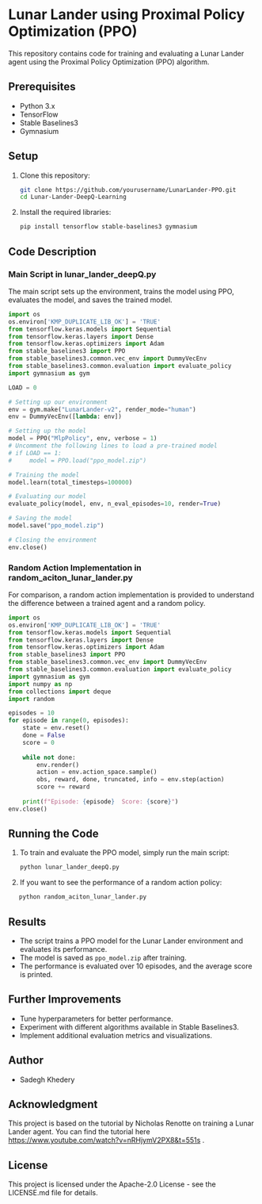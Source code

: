 # Lunar Lander using Proximal Policy Optimization (PPO)

This repository contains code for training and evaluating a Lunar Lander agent using the Proximal Policy Optimization (PPO) algorithm.

## Prerequisites

- Python 3.x
- TensorFlow
- Stable Baselines3
- Gymnasium

## Setup

1. Clone this repository:
   ```bash
   git clone https://github.com/yourusername/LunarLander-PPO.git
   cd Lunar-Lander-DeepQ-Learning
   ```

2. Install the required libraries:
   ```bash
   pip install tensorflow stable-baselines3 gymnasium
   ```

## Code Description

### Main Script in lunar_lander_deepQ.py

The main script sets up the environment, trains the model using PPO, evaluates the model, and saves the trained model.

```python
import os
os.environ['KMP_DUPLICATE_LIB_OK'] = 'TRUE'
from tensorflow.keras.models import Sequential
from tensorflow.keras.layers import Dense
from tensorflow.keras.optimizers import Adam
from stable_baselines3 import PPO
from stable_baselines3.common.vec_env import DummyVecEnv
from stable_baselines3.common.evaluation import evaluate_policy
import gymnasium as gym

LOAD = 0

# Setting up our environment
env = gym.make("LunarLander-v2", render_mode="human")
env = DummyVecEnv([lambda: env])

# Setting up the model
model = PPO("MlpPolicy", env, verbose = 1)
# Uncomment the following lines to load a pre-trained model
# if LOAD == 1:
#     model = PPO.load("ppo_model.zip")

# Training the model
model.learn(total_timesteps=100000)

# Evaluating our model
evaluate_policy(model, env, n_eval_episodes=10, render=True)

# Saving the model
model.save("ppo_model.zip")

# Closing the environment
env.close()
```

### Random Action Implementation in random_aciton_lunar_lander.py

For comparison, a random action implementation is provided to understand the difference between a trained agent and a random policy.

```python
import os
os.environ['KMP_DUPLICATE_LIB_OK'] = 'TRUE'
from tensorflow.keras.models import Sequential
from tensorflow.keras.layers import Dense
from tensorflow.keras.optimizers import Adam
from stable_baselines3 import PPO
from stable_baselines3.common.vec_env import DummyVecEnv
from stable_baselines3.common.evaluation import evaluate_policy
import gymnasium as gym
import numpy as np
from collections import deque
import random

episodes = 10
for episode in range(0, episodes):
    state = env.reset()
    done = False
    score = 0
   
    while not done:
        env.render()
        action = env.action_space.sample()
        obs, reward, done, truncated, info = env.step(action)
        score += reward
      
    print(f"Episode: {episode}  Score: {score}")
env.close()
```

## Running the Code

1. To train and evaluate the PPO model, simply run the main script:
   ```bash
   python lunar_lander_deepQ.py
   ```

2. If you want to see the performance of a random action policy:
```bash
   python random_aciton_lunar_lander.py
   ```

## Results

- The script trains a PPO model for the Lunar Lander environment and evaluates its performance.
- The model is saved as `ppo_model.zip` after training.
- The performance is evaluated over 10 episodes, and the average score is printed.

## Further Improvements

- Tune hyperparameters for better performance.
- Experiment with different algorithms available in Stable Baselines3.
- Implement additional evaluation metrics and visualizations.

## Author

- Sadegh Khedery

## Acknowledgment

This project is based on the tutorial by Nicholas Renotte on training a Lunar Lander agent. You can find the tutorial here https://www.youtube.com/watch?v=nRHjymV2PX8&t=551s .
## License

This project is licensed under the Apache-2.0 License - see the LICENSE.md file for details.
